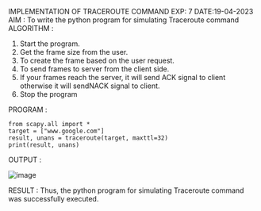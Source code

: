 IMPLEMENTATION OF TRACEROUTE COMMAND
EXP: 7
DATE:19-04-2023
AIM :
To write the python program for simulating Traceroute command
ALGORITHM :
1. Start the program.
2. Get the frame size from the user.
3. To create the frame based on the user request.
4. To send frames to server from the client side.
5. If your frames reach the server, it will send ACK signal to client
otherwise it will sendNACK signal to client.
6. Stop the program

PROGRAM :
```
from scapy.all import *
target = ["www.google.com"]
result, unans = traceroute(target, maxttl=32)
print(result, unans)
```

OUTPUT :

![image](https://github.com/aparnabalasubrmanian/EX-7/assets/123351172/0fdb5179-e262-4240-b4a0-80239a996818)

RESULT :
Thus, the python program for simulating Traceroute command was successfully executed.
